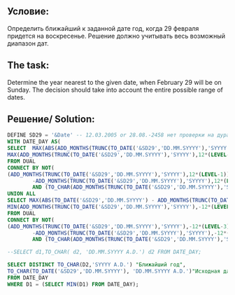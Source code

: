 Условие:
--
Определить ближайший к заданной дате год, когда 29 февраля придется на воскресенье. Решение должно учитывать весь возможный диапазон дат.  

The task:
--
Determine the year nearest to the given date, when February 29 will be on Sunday. The decision should take into account the entire possible range of dates.  

Решение/ Solution:
--
```SQL
DEFINE SD29 = '&Date' -- 12.03.2005 or 28.08.-2458 нет проверки на дурака
WITH DATE_DAY AS(
SELECT  MAX(ABS(ADD_MONTHS(TRUNC(TO_DATE('&SD29','DD.MM.SYYYY'),'SYYYY'),12*(LEVEL-1)) - TO_DATE('&SD29','DD.MM.SYYYY'))) D1,
MAX(ADD_MONTHS(TRUNC(TO_DATE('&SD29','DD.MM.SYYYY'),'SYYYY'),12*(LEVEL-1))) D2
FROM DUAL
CONNECT BY NOT(
(ADD_MONTHS(TRUNC(TO_DATE('&SD29','DD.MM.SYYYY'),'SYYYY'),12*(LEVEL-1))
        -ADD_MONTHS(TRUNC(TO_DATE('&SD29','DD.MM.SYYYY'),'SYYYY'),12*(LEVEL-2)) = 366)
        AND (TO_CHAR(ADD_MONTHS(TRUNC(TO_DATE('&SD29','DD.MM.SYYYY'),'SYYYY'),12*(LEVEL-2))+59, 'D') = '7'))
UNION ALL
SELECT MAX(ABS(TO_DATE('&SD29','DD.MM.SYYYY') - ADD_MONTHS(TRUNC(TO_DATE('&SD29','DD.MM.SYYYY'),'SYYYY'),-12*(LEVEL-1)))) D1,
MIN(ADD_MONTHS(TRUNC(TO_DATE('&SD29','DD.MM.SYYYY'),'SYYYY'),-12*(LEVEL-1))) D2
FROM DUAL
CONNECT BY NOT(
(ADD_MONTHS(TRUNC(TO_DATE('&SD29','DD.MM.SYYYY'),'SYYYY'),-12*(LEVEL-3))
        -ADD_MONTHS(TRUNC(TO_DATE('&SD29','DD.MM.SYYYY'),'SYYYY'),-12*(LEVEL-2)) = 366)
        AND (TO_CHAR(ADD_MONTHS(TRUNC(TO_DATE('&SD29','DD.MM.SYYYY'),'SYYYY'),-12*(LEVEL-2))+59, 'D') = '7')))

--SELECT d1,TO_CHAR( d2, 'DD.MM.SYYYY A.D.') d2 FROM DATE_DAY;

SELECT DISTINCT TO_CHAR(D2,'SYYYY A.D.') "Ближайший год",
TO_CHAR(TO_DATE('&SD29','DD.MM.SYYYY'), 'DD.MM.SYYYY A.D.')"Исходная дата"
FROM DATE_DAY
WHERE D1 = (SELECT MIN(D1) FROM DATE_DAY);

